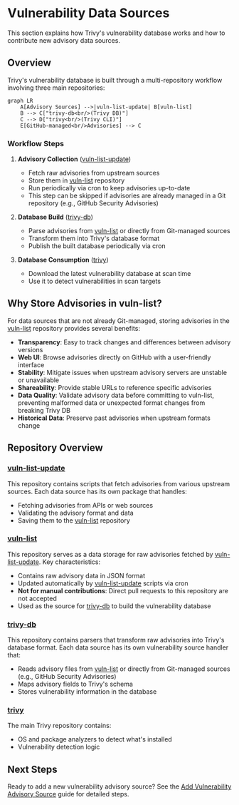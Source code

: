 # Vulnerability Data Sources

This section explains how Trivy's vulnerability database works and how to contribute new advisory data sources.

## Overview

Trivy's vulnerability database is built through a multi-repository workflow involving three main repositories:

```mermaid
graph LR
    A[Advisory Sources] -->|vuln-list-update| B[vuln-list]
    B --> C["trivy-db<br/>(Trivy DB)"]
    C --> D["trivy<br/>(Trivy CLI)"]
    E[GitHub-managed<br/>Advisories] --> C
```

### Workflow Steps

1. **Advisory Collection** ([vuln-list-update])
    - Fetch raw advisories from upstream sources
    - Store them in [vuln-list] repository
    - Run periodically via cron to keep advisories up-to-date
    - This step can be skipped if advisories are already managed in a Git repository (e.g., GitHub Security Advisories)

2. **Database Build** ([trivy-db])
    - Parse advisories from [vuln-list] or directly from Git-managed sources
    - Transform them into Trivy's database format
    - Publish the built database periodically via cron

3. **Database Consumption** ([trivy])
    - Download the latest vulnerability database at scan time
    - Use it to detect vulnerabilities in scan targets

## Why Store Advisories in vuln-list?

For data sources that are not already Git-managed, storing advisories in the [vuln-list] repository provides several benefits:

- **Transparency**: Easy to track changes and differences between advisory versions
- **Web UI**: Browse advisories directly on GitHub with a user-friendly interface
- **Stability**: Mitigate issues when upstream advisory servers are unstable or unavailable
- **Shareability**: Provide stable URLs to reference specific advisories
- **Data Quality**: Validate advisory data before committing to vuln-list, preventing malformed data or unexpected format changes from breaking Trivy DB
- **Historical Data**: Preserve past advisories when upstream formats change

## Repository Overview

### [vuln-list-update]

This repository contains scripts that fetch advisories from various upstream sources. Each data source has its own package that handles:

- Fetching advisories from APIs or web sources
- Validating the advisory format and data
- Saving them to the [vuln-list] repository

### [vuln-list]

This repository serves as a data storage for raw advisories fetched by [vuln-list-update]. Key characteristics:

- Contains raw advisory data in JSON format
- Updated automatically by [vuln-list-update] scripts via cron
- **Not for manual contributions**: Direct pull requests to this repository are not accepted
- Used as the source for [trivy-db] to build the vulnerability database

### [trivy-db]

This repository contains parsers that transform raw advisories into Trivy's database format. Each data source has its own vulnerability source handler that:

- Reads advisory files from [vuln-list] or directly from Git-managed sources (e.g., GitHub Security Advisories)
- Maps advisory fields to Trivy's schema
- Stores vulnerability information in the database

### [trivy]

The main Trivy repository contains:

- OS and package analyzers to detect what's installed
- Vulnerability detection logic

## Next Steps

Ready to add a new vulnerability advisory source? See the [Add Vulnerability Advisory Source](add-vulnerability-source.md) guide for detailed steps.

[vuln-list]: https://github.com/aquasecurity/vuln-list
[vuln-list-update]: https://github.com/aquasecurity/vuln-list-update
[trivy-db]: https://github.com/aquasecurity/trivy-db
[trivy]: https://github.com/aquasecurity/trivy